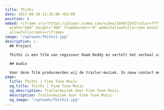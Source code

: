 ```yaml
---
title: Thithi
date: 2017-08-30 12:35:00 +02:00
position: 8
embed: <iframe src="https://player.vimeo.com/video/168672342?color=ffffff&title=0&byline=0&portrait=0"
  width="640" height="360" frameborder="0" webkitallowfullscreen mozallowfullscreen
  allowfullscreen></iframe>
image: "/uploads/Thithi2.jpg"
description: |-
  ## Project

  Thithi is een film van regisseur Raam Reddy en vertelt het verhaal van hoe drie generaties in een dorp in Zuid-India reageren op de dood van hun grootvader, de 101-jarige Century Gowda. De film werd positief ontvangen en heeft sinds zijn release op verschillende internationale filmfestivals prijzen gewonnen. Bekijk <a href="https://www.netflix.com/title/80107370" target="_blank">de volledige film</a> op Netflix.

  ## Audio

  Voor deze film produceerden wij de trailer-muziek. In nauw contact met de regisseur componeerden we een soundtrack die zo goed mogelijk aansluit bij de karakters en sfeer van de film. Hierbij maakten we onder andere gebruik van opnames van lokale musici uit Nodekoppalu, het dorp waarin het verhaal zich afspeelt.
page:
  title: Thithi | Fine Tune Music
  og_title: Thithi | Fine Tune Music
  og_description: Trailermuziek door Fine Tune Music.
  description: Trailermuziek door Fine Tune Music.
  og_image: "/uploads/Thithi2.jpg"
---
```


